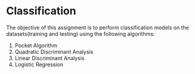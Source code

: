 # Classification

The objective of this assignment is to perform classification models on the datasets(training and testing) using the following algorithms:
1. Pocket Algorithm
2. Quadratic Discriminant Analysis
3. Linear Discriminant Analysis
4. Logistic Regression
